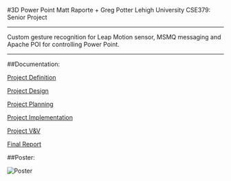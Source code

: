 #3D Power Point
Matt Raporte + Greg Potter
Lehigh University CSE379: Senior Project

-----------------------------------------------------------

Custom gesture recognition for Leap Motion
sensor, MSMQ messaging and Apache POI for controlling
Power Point.

-----------------------------------------------------------

##Documentation: 

[Project Definition](https://github.com/matt-raporte/Senior-Project/blob/master/docs/Project%20Definition%20Document.docx?raw=true)

[Project Design](https://github.com/matt-raporte/Senior-Project/blob/master/docs/Project%20Design%20Document.docx?raw=true)

[Project Planning](https://github.com/matt-raporte/Senior-Project/blob/master/docs/Project%20Planning%20Document.docx?raw=true)

[Project Implementation](https://github.com/matt-raporte/Senior-Project/blob/master/docs/Project%20Implementation%20Document.docx?raw=true)

[Project V&V](https://github.com/matt-raporte/Senior-Project/blob/master/docs/V&V%20Document.docx?raw=true)

[Final Report](https://github.com/matt-raporte/Senior-Project/blob/master/docs/Final%20Report%20Document.docx?raw=true)

##Poster:

![Poster](https://github.com/matt-raporte/Senior-Project/raw/master/docs/Sr_Proj_Poster.jpg)

